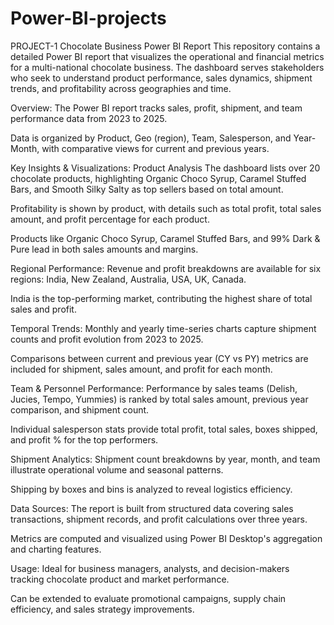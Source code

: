 # Power-BI-projects
PROJECT-1
Chocolate Business Power BI Report
This repository contains a detailed Power BI report that visualizes the operational and financial metrics for a multi-national chocolate business. The dashboard serves stakeholders who seek to understand product performance, sales dynamics, shipment trends, and profitability across geographies and time.

Overview:
The Power BI report tracks sales, profit, shipment, and team performance data from 2023 to 2025.

Data is organized by Product, Geo (region), Team, Salesperson, and Year-Month, with comparative views for current and previous years.

Key Insights & Visualizations:
Product Analysis
The dashboard lists over 20 chocolate products, highlighting Organic Choco Syrup, Caramel Stuffed Bars, and Smooth Silky Salty as top sellers based on total amount.

Profitability is shown by product, with details such as total profit, total sales amount, and profit percentage for each product.

Products like Organic Choco Syrup, Caramel Stuffed Bars, and 99% Dark & Pure lead in both sales amounts and margins.

Regional Performance:
Revenue and profit breakdowns are available for six regions: India, New Zealand, Australia, USA, UK, Canada.

India is the top-performing market, contributing the highest share of total sales and profit.

Temporal Trends:
Monthly and yearly time-series charts capture shipment counts and profit evolution from 2023 to 2025.

Comparisons between current and previous year (CY vs PY) metrics are included for shipment, sales amount, and profit for each month.

Team & Personnel Performance:
Performance by sales teams (Delish, Jucies, Tempo, Yummies) is ranked by total sales amount, previous year comparison, and shipment count.

Individual salesperson stats provide total profit, total sales, boxes shipped, and profit % for the top performers.

Shipment Analytics:
Shipment count breakdowns by year, month, and team illustrate operational volume and seasonal patterns.

Shipping by boxes and bins is analyzed to reveal logistics efficiency.

Data Sources:
The report is built from structured data covering sales transactions, shipment records, and profit calculations over three years.

Metrics are computed and visualized using Power BI Desktop's aggregation and charting features.

Usage:
Ideal for business managers, analysts, and decision-makers tracking chocolate product and market performance.

Can be extended to evaluate promotional campaigns, supply chain efficiency, and sales strategy improvements.
